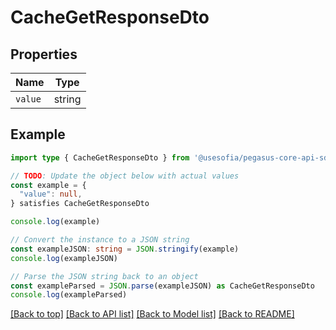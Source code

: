 
# CacheGetResponseDto


## Properties

Name | Type
------------ | -------------
`value` | string

## Example

```typescript
import type { CacheGetResponseDto } from '@usesofia/pegasus-core-api-sdk'

// TODO: Update the object below with actual values
const example = {
  "value": null,
} satisfies CacheGetResponseDto

console.log(example)

// Convert the instance to a JSON string
const exampleJSON: string = JSON.stringify(example)
console.log(exampleJSON)

// Parse the JSON string back to an object
const exampleParsed = JSON.parse(exampleJSON) as CacheGetResponseDto
console.log(exampleParsed)
```

[[Back to top]](#) [[Back to API list]](../README.md#api-endpoints) [[Back to Model list]](../README.md#models) [[Back to README]](../README.md)


